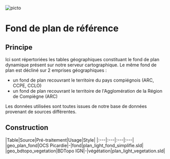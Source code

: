![picto](/doc/img/Logo_web-GeoCompiegnois.png)

# Fond de plan de référence

## Principe

Ici sont répertoriées les tables géographiques constituant le fond de plan dynamique présent sur notre serveur cartographique.
Le même fond de plan est décliné sur 2 emprises géographiques :
- un fond de plan recouvrant le territoire du pays compiégnois (ARC, CCPE, CCLO)
- un fond de plan recouvrant le territoire de l'Agglomération de la Région de Compiègne (ARC)

Les données utilisées sont toutes issues de notre base de données provenant de sources différentes.

## Construction

|Table|Source|Pré-traitement|Usage|Style|
|:---|:---|:---|:---|  
|geo_plan_fond|OCS Picardie|-|fond|plan_light_fond_simplifie.sld|
|geo_bdtopo_vegetation|BDTopo IGN|-|végétation|plan_light_vegetation.sld|


